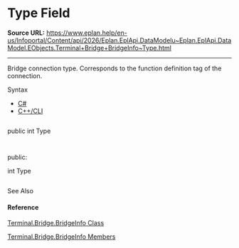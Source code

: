# Type Field

**Source URL:** https://www.eplan.help/en-us/Infoportal/Content/api/2026/Eplan.EplApi.DataModelu~Eplan.EplApi.DataModel.EObjects.Terminal+Bridge+BridgeInfo~Type.html

---

Bridge connection type. Corresponds to the function definition tag of the connection.

Syntax

- [C#](#i-syntax-CS)
- [C++/CLI](#i-syntax-CPP2005)

```
```
public int Type
```
```

```
```
public:
int Type
```
```



See Also

#### Reference

[Terminal.Bridge.BridgeInfo Class](Eplan.EplApi.DataModelu~Eplan.EplApi.DataModel.EObjects.Terminal+Bridge+BridgeInfo.html)
  
[Terminal.Bridge.BridgeInfo Members](Eplan.EplApi.DataModelu~Eplan.EplApi.DataModel.EObjects.Terminal+Bridge+BridgeInfo_members.html)